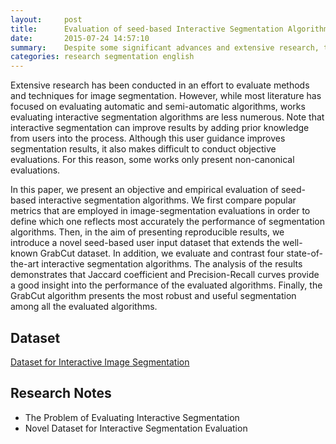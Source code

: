 ```yaml
---
layout:     post
title:      Evaluation of seed-based Interactive Segmentation Algorithms
date:       2015-07-24 14:57:10
summary:    Despite some significant advances and extensive research, the selection of interactive segmentation algorithms is still a challenging task because people incorporate some semantic considerations that lead to more than one acceptable solution.
categories: research segmentation english
---
```


Extensive research has been conducted in an effort to evaluate methods and techniques for image segmentation. However, while most literature has focused on evaluating automatic and semi-automatic algorithms, works evaluating interactive segmentation algorithms are less numerous. Note that interactive segmentation can improve results by adding prior knowledge from users into the process. Although this user guidance improves segmentation results, it also makes difficult to conduct objective evaluations. For this reason, some works only present non-canonical evaluations.

In this paper, we present an objective and empirical evaluation of seed-based interactive segmentation algorithms. We first compare popular metrics that are employed in image-segmentation evaluations in order to define which one reflects most accurately the performance of segmentation algorithms. Then, in the aim of presenting reproducible results, we introduce a novel seed-based user input dataset that extends the well-known GrabCut dataset. In addition, we evaluate and contrast four state-of-the-art interactive segmentation algorithms. The analysis of the results demonstrates that Jaccard coefficient and Precision-Recall curves provide a good insight into the performance of the evaluated algorithms. Finally, the GrabCut algorithm presents the most robust and useful segmentation among all the evaluated algorithms.

## Dataset

[Dataset for Interactive Image Segmentation](http://sapyc.espe.edu.ec/segevaluation)

## Research Notes

* The Problem of Evaluating Interactive Segmentation
* Novel Dataset for Interactive Segmentation Evaluation
